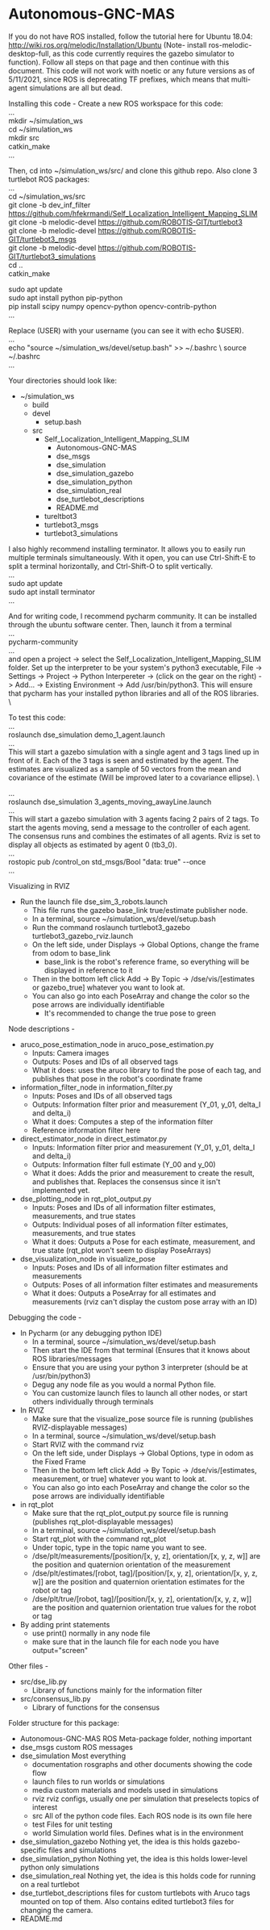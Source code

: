 # Autonomous-GNC-MAS

If you do not have ROS installed, follow the tutorial here for Ubuntu 18.04: http://wiki.ros.org/melodic/Installation/Ubuntu (Note- install ros-melodic-desktop-full, as this code currently requires the gazebo simulator to function). Follow all steps on that page and then continue with this document. 
This code will not work with noetic or any future versions as of 5/11/2021, since ROS is deprecating TF prefixes, which means that multi-agent simulations are all but dead. 

Installing this code - 
Create a new ROS workspace for this code: \
... \
mkdir ~/simulation_ws \
cd ~/simulation_ws \
mkdir src \
catkin_make \
...

Then, cd into ~/simulation_ws/src/ and clone this github repo. Also clone 3 turtlebot ROS packages: \
... \
cd ~/simulation_ws/src \
git clone -b dev_inf_filter https://github.com/hfekrmandi/Self_Localization_Intelligent_Mapping_SLIM \
git clone -b melodic-devel https://github.com/ROBOTIS-GIT/turtlebot3 \
git clone -b melodic-devel https://github.com/ROBOTIS-GIT/turtlebot3_msgs \
git clone -b melodic-devel https://github.com/ROBOTIS-GIT/turtlebot3_simulations \
cd .. \
catkin_make

sudo apt update \
sudo apt install python pip-python \
pip install scipy numpy opencv-python opencv-contrib-python \
...

Replace (USER) with your username (you can see it with echo $USER). \
... \
echo "source ~/simulation_ws/devel/setup.bash" >> ~/.bashrc \ 
source ~/.bashrc \
...

Your directories should look like:
- ~/simulation_ws
	- build
	- devel
		- setup.bash
	- src
		- Self_Localization_Intelligent_Mapping_SLIM
			- Autonomous-GNC-MAS
			- dse_msgs
			- dse_simulation
			- dse_simulation_gazebo
			- dse_simulation_python
			- dse_simulation_real
			- dse_turtlebot_descriptions
			- README.md
		- tureltbot3
		- turtlebot3_msgs
		- turtlebot3_simulations

I also highly recommend installing terminator. It allows you to easily run multiple terminals simultaneously.
With it open, you can use Ctrl-Shift-E to split a terminal horizontally, and Ctrl-Shift-O to split vertically. \
... \
sudo apt update \
sudo apt install terminator \
...

And for writing code, I recommend pycharm community. It can be installed through the ubuntu software center. Then, launch it from a terminal \
... \
pycharm-community \
... \
and open a project -> select the Self_Localization_Intelligent_Mapping_SLIM folder. Set up the interpreter to be your system's python3 executable, File -> Settings -> Project -> Python Interpereter -> (click on the gear on the right) -> Add... -> Existing Environment -> Add /usr/bin/python3. This will ensure that pycharm has your installed python libraries and all of the ROS libraries.  \

To test this code:  \
... \
roslaunch dse_simulation demo_1_agent.launch \
... \
This will start a gazebo simulation with a single agent and 3 tags lined up in front of it. Each of the 3 tags is seen and estimated by the agent. The estimates are visualized as a sample of 50 vectors from the mean and covariance of the estimate (Will be improved later to a covariance ellipse). \

... \
roslaunch dse_simulation 3_agents_moving_awayLine.launch \
... \
This will start a gazebo simulation with 3 agents facing 2 pairs of 2 tags. To start the agents moving, send a message to the controller of each agent. The consensus runs and combines the estimates of all agents. Rviz is set to display all objects as estimated by agent 0 (tb3_0).  \
... \
rostopic pub /control_on std_msgs/Bool "data: true" --once \
...

Visualizing in RVIZ
- Run the launch file dse_sim_3_robots.launch
	- This file runs the gazebo base_link true/estimate publisher node. 
	- In a terminal, source ~/simulation_ws/devel/setup.bash
	- Run the command roslaunch turtlebot3_gazebo turtlebot3_gazebo_rviz.launch
	- On the left side, under Displays -> Global Options, change the frame from odom to base_link
		- base_link is the robot's reference frame, so everything will be displayed in reference to it
	- Then in the bottom left click Add -> By Topic -> /dse/vis/[estimates or gazebo_true] whatever you want to look at. 
	- You can also go into each PoseArray and change the color so the pose arrows are individually identifiable
		- It's recommended to change the true pose to green

Node descriptions - 
- aruco_pose_estimation_node in aruco_pose_estimation.py
	- Inputs: Camera images
	- Outputs: Poses and IDs of all observed tags
	- What it does: uses the aruco library to find the pose of each tag, and publishes that pose in the robot's coordinate frame
- information_filter_node in information_filter.py
	- Inputs: Poses and IDs of all observed tags
	- Outputs: Information filter prior and measurement (Y_01, y_01, delta_I and delta_i)
	- What it does: Computes a step of the information filter
	- Reference information filter here
- direct_estimator_node in direct_estimator.py
	- Inputs: Information filter prior and measurement (Y_01, y_01, delta_I and delta_i)
	- Outputs: Information filter full estimate (Y_00 and y_00)
	- What it does: Adds the prior and measurement to create the result, and publishes that. Replaces the consensus since it isn't implemented yet. 
- dse_plotting_node in rqt_plot_output.py
	- Inputs: Poses and IDs of all information filter estimates, measurements, and true states
	- Outputs: Individual poses of all information filter estimates, measurements, and true states
	- What it does: Outputs a Pose for each estimate, measurement, and true state (rqt_plot won't seem to display PoseArrays)
- dse_visualization_node in visualize_pose
	- Inputs: Poses and IDs of all information filter estimates and measurements
	- Outputs: Poses of all information filter estimates and measurements
	- What it does: Outputs a PoseArray for all estimates and measurements (rviz can't display the custom pose array with an ID)


Debugging the code - 
- In Pycharm (or any debugging python IDE)
	- In a terminal, source ~/simulation_ws/devel/setup.bash
	- Then start the IDE from that terminal (Ensures that it knows about ROS libraries/messages
	- Ensure that you are using your python 3 interpreter (should be at /usr/bin/python3)
	- Degug any node file as you would a normal Python file. 
	- You can customize launch files to launch all other nodes, or start others individually through terminals
- In RVIZ
	- Make sure that the visualize_pose source file is running (publishes RVIZ-displayable messages)
	- In a terminal, source ~/simulation_ws/devel/setup.bash
	- Start RVIZ with the command rviz
	- On the left side, under Displays -> Global Options, type in odom as the Fixed Frame
	- Then in the bottom left click Add -> By Topic -> /dse/vis/[estimates, measurement, or true] whatever you want to look at. 
	- You can also go into each PoseArray and change the color so the pose arrows are individually identifiable
- in rqt_plot
	- Make sure that the rqt_plot_output.py source file is running (publishes rqt_plot-displayable messages)
	- In a terminal, source ~/simulation_ws/devel/setup.bash
	- Start rqt_plot with the command rqt_plot
	- Under topic, type in the topic name you want to see. 
	- /dse/plt/measurements/[position/[x, y, z], orientation/[x, y, z, w]] are the position and quaternion orientation of the measurement
	- /dse/plt/estimates/[robot, tag]/[position/[x, y, z], orientation/[x, y, z, w]] are the position and quaternion orientation estimates for the robot or tag
	- /dse/plt/true/[robot, tag]/[position/[x, y, z], orientation/[x, y, z, w]] are the position and quaternion orientation true values for the robot or tag
- By adding print statements
	- use print() normally in any node file
	- make sure that in the launch file for each node you have output="screen"

Other files - 
- src/dse_lib.py
	- Library of functions mainly for the information filter
- src/consensus_lib.py
	- Library of functions for the consensus

Folder structure for this package:
- Autonomous-GNC-MAS
	ROS Meta-package folder, nothing important
- dse_msgs
	custom ROS messages
- dse_simulation
	Most everything
	- documentation
		rosgraphs and other documents showing the code flow
	- launch
		files to run worlds or simulations
	- media
		custom materials and models used in simulations
	- rviz
		rviz configs, usually one per simulation that preselects topics of interest
	- src
		All of the python code files. Each ROS node is its own file here
    - test
        Files for unit testing
	- world
		Simulation world files. Defines what is in the environment
- dse_simulation_gazebo
	Nothing yet, the idea is this holds gazebo-specific files and simulations
- dse_simulation_python
	Nothing yet, the idea is this holds lower-level python only simulations
- dse_simulation_real
	Nothing yet, the idea is this holds code for running on a real turtlebot
- dse_turtlebot_descriptions
	files for custom turtlebots with Aruco tags mounted on top of them. Also contains edited turtlebot3 files for changing the camera. 
- README.md
